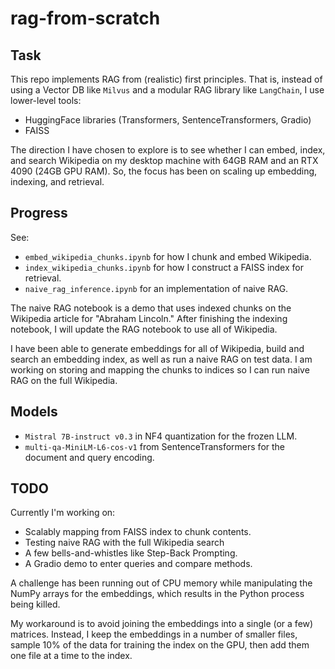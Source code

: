 # rag-from-scratch
## Task
This repo implements RAG from (realistic) first principles. That is, instead of using a Vector DB like `Milvus` and a modular RAG library like `LangChain`, I use lower-level tools:
* HuggingFace libraries (Transformers, SentenceTransformers, Gradio)
* FAISS

The direction I have chosen to explore is to see whether I can embed, index, and search Wikipedia on my desktop machine with 64GB RAM and an RTX 4090 (24GB GPU RAM). So, the focus has been on scaling up embedding, indexing, and retrieval.

## Progress
See:
* `embed_wikipedia_chunks.ipynb` for how I chunk and embed Wikipedia.
* `index_wikipedia_chunks.ipynb` for how I construct a FAISS index for retrieval.
* `naive_rag_inference.ipynb` for an implementation of naive RAG.

The naive RAG notebook is a demo that uses indexed chunks on the Wikipedia article for "Abraham Lincoln." After finishing the indexing notebook, I will update the RAG notebook to use all of Wikipedia.

I have been able to generate embeddings for all of Wikipedia, build and search an embedding index, as well as run a naive RAG on test data. I am working on storing and mapping the chunks to indices so I can run naive RAG on the full Wikipedia.

## Models
* `Mistral 7B-instruct v0.3` in NF4 quantization for the frozen LLM.
* `multi-qa-MiniLM-L6-cos-v1` from SentenceTransformers for the document and query encoding.

## TODO
Currently I'm working on:
* Scalably mapping from FAISS index to chunk contents.
* Testing naive RAG with the full Wikipedia search
* A few bells-and-whistles like Step-Back Prompting.
* A Gradio demo to enter queries and compare methods.

A challenge has been running out of CPU memory while manipulating the NumPy arrays for the embeddings, which results in the Python process being killed.

My workaround is to avoid joining the embeddings into a single (or a few) matrices. Instead, I keep the embeddings in a number of smaller files, sample 10% of the data for training the index on the GPU, then add them one file at a time to the index.
